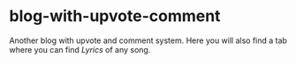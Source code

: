 # blog-with-upvote-comment
Another blog with upvote and comment system. Here you will also find a tab where you can find *Lyrics* of any song.
